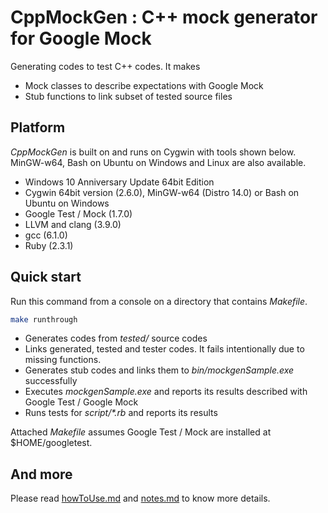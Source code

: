 # CppMockGen : C++ mock generator for Google Mock

Generating codes to test C++ codes. It makes
* Mock classes to describe expectations with Google Mock
* Stub functions to link subset of tested source files

## Platform

_CppMockGen_ is built on and runs on Cygwin with tools shown
below. MinGW-w64, Bash on Ubuntu on Windows and Linux are also available.

* Windows 10 Anniversary Update 64bit Edition
* Cygwin 64bit version (2.6.0), MinGW-w64 (Distro 14.0) or Bash on Ubuntu on Windows
* Google Test / Mock (1.7.0)
* LLVM and clang (3.9.0)
* gcc (6.1.0)
* Ruby (2.3.1)

## Quick start

Run this command from a console on a directory that contains _Makefile_.

```bash
make runthrough
```

* Generates codes from _tested/_ source codes
* Links generated, tested and tester codes. It fails intentionally due
  to missing functions.
* Generates stub codes and links them to _bin/mockgenSample.exe_
  successfully
* Executes _mockgenSample.exe_ and reports its results described with
  Google Test / Google Mock
* Runs tests for _script/*.rb_ and reports its results

Attached _Makefile_ assumes Google Test / Mock are installed at $HOME/googletest.

## And more

Please read [howToUse.md](howToUse.md) and [notes.md](notes.md) to know more details.
